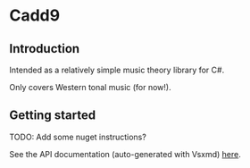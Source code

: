 # Cadd9

## Introduction

Intended as a relatively simple music theory library for C#.

Only covers Western tonal music (for now!).

## Getting started

TODO: Add some nuget instructions?

See the API documentation (auto-generated with Vsxmd) [here](API.md).

